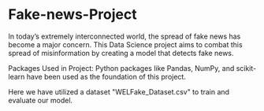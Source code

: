 # Fake-news-Project

In today’s extremely interconnected world, the spread of fake news has become a major concern.
This Data Science project aims to combat this spread of misinformation by creating a model that detects fake news.
        
Packages Used in Project:
Python packages like Pandas, NumPy, and scikit-learn have been used as the foundation of this project.
        
Here we have utilized a dataset "WELFake_Dataset.csv" to train and evaluate our model.
